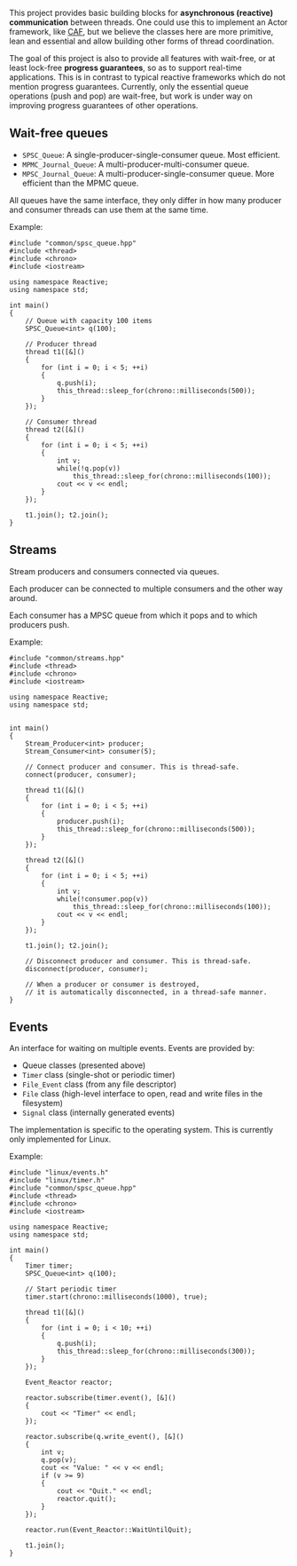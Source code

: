 This project provides basic building blocks for **asynchronous (reactive) communication** between threads. One could use this to implement an Actor framework, like [CAF](https://actor-framework.org/), but we believe the classes here are more primitive, lean and essential and allow building other forms of thread coordination.

The goal of this project is also to provide all features with wait-free, or at least lock-free **progress guarantees**, so as to support real-time applications. This is in contrast to typical reactive frameworks which do not mention progress guarantees.
Currently, only the essential queue operations (push and pop) are wait-free, but work is under way on improving progress guarantees of other operations.

## Wait-free queues

- `SPSC_Queue`: A single-producer-single-consumer queue. Most efficient.
- `MPMC_Journal_Queue`: A multi-producer-multi-consumer queue.
- `MPSC_Journal_Queue`: A multi-producer-single-consumer queue. More efficient than the MPMC queue.

All queues have the same interface, they only differ in how many producer and consumer threads can use them at the same time.

Example:

    #include "common/spsc_queue.hpp"
    #include <thread>
    #include <chrono>
    #include <iostream>

    using namespace Reactive;
    using namespace std;

    int main()
    {
        // Queue with capacity 100 items
        SPSC_Queue<int> q(100);

        // Producer thread
        thread t1([&]()
        {
            for (int i = 0; i < 5; ++i)
            {
                q.push(i);
                this_thread::sleep_for(chrono::milliseconds(500));
            }
        });

        // Consumer thread
        thread t2([&]()
        {
            for (int i = 0; i < 5; ++i)
            {
                int v;
                while(!q.pop(v))
                    this_thread::sleep_for(chrono::milliseconds(100));
                cout << v << endl;
            }
        });

        t1.join(); t2.join();
    }

## Streams

Stream producers and consumers connected via queues.

Each producer can be connected to multiple consumers and the other way around.

Each consumer has a MPSC queue from which it pops and to which producers push.

Example:

    #include "common/streams.hpp"
    #include <thread>
    #include <chrono>
    #include <iostream>

    using namespace Reactive;
    using namespace std;


    int main()
    {
        Stream_Producer<int> producer;
        Stream_Consumer<int> consumer(5);

        // Connect producer and consumer. This is thread-safe.
        connect(producer, consumer);

        thread t1([&]()
        {
            for (int i = 0; i < 5; ++i)
            {
                producer.push(i);
                this_thread::sleep_for(chrono::milliseconds(500));
            }
        });

        thread t2([&]()
        {
            for (int i = 0; i < 5; ++i)
            {
                int v;
                while(!consumer.pop(v))
                    this_thread::sleep_for(chrono::milliseconds(100));
                cout << v << endl;
            }
        });

        t1.join(); t2.join();

        // Disconnect producer and consumer. This is thread-safe.
        disconnect(producer, consumer);

        // When a producer or consumer is destroyed,
        // it is automatically disconnected, in a thread-safe manner.
    }

## Events

An interface for waiting on multiple events. Events are provided by:

- Queue classes (presented above)
- `Timer` class (single-shot or periodic timer)
- `File_Event` class (from any file descriptor)
- `File` class (high-level interface to open, read and write files in the filesystem)
- `Signal` class (internally generated events)

The implementation is specific to the operating system. This is currently only implemented for Linux.

Example:

    #include "linux/events.h"
    #include "linux/timer.h"
    #include "common/spsc_queue.hpp"
    #include <thread>
    #include <chrono>
    #include <iostream>

    using namespace Reactive;
    using namespace std;

    int main()
    {
        Timer timer;
        SPSC_Queue<int> q(100);

        // Start periodic timer
        timer.start(chrono::milliseconds(1000), true);

        thread t1([&]()
        {
            for (int i = 0; i < 10; ++i)
            {
                q.push(i);
                this_thread::sleep_for(chrono::milliseconds(300));
            }
        });

        Event_Reactor reactor;

        reactor.subscribe(timer.event(), [&]()
        {
            cout << "Timer" << endl;
        });

        reactor.subscribe(q.write_event(), [&]()
        {
            int v;
            q.pop(v);
            cout << "Value: " << v << endl;
            if (v >= 9)
            {
                cout << "Quit." << endl;
                reactor.quit();
            }
        });

        reactor.run(Event_Reactor::WaitUntilQuit);

        t1.join();
    }
